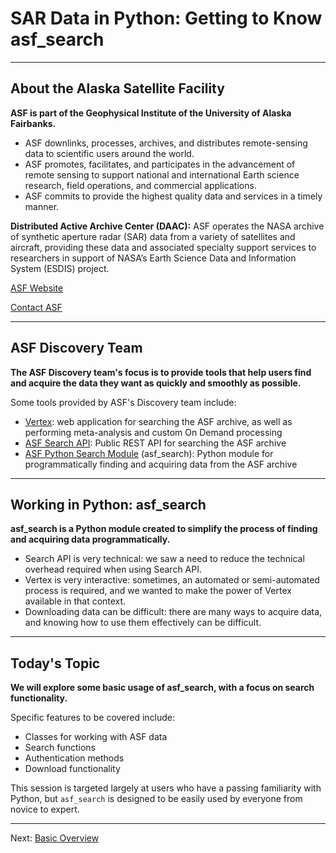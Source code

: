# SAR Data in Python: Getting to Know asf_search

***
## About the Alaska Satellite Facility

__ASF is part of the Geophysical Institute of the University of Alaska Fairbanks.__

- ASF downlinks, processes, archives, and distributes remote-sensing data to scientific users around the world.
- ASF promotes, facilitates, and participates in the advancement of remote sensing to support national and international Earth science research, field operations, and commercial applications.
- ASF commits to provide the highest quality data and services in a timely manner.

__Distributed Active Archive Center (DAAC):__ ASF operates the NASA archive of synthetic aperture radar (SAR) data from a variety of satellites and aircraft, providing these data and associated specialty support services to researchers in support of NASA’s Earth Science Data and Information System (ESDIS) project.

[ASF Website](https://asf.alaska.edu)

[Contact ASF](https://asf.alaska.edu/contact/)

***
## ASF Discovery Team

__The ASF Discovery team's focus is to provide tools that help users find and acquire the data they want as quickly and smoothly as possible.__

Some tools provided by ASF's Discovery team include:
- [Vertex](https://search.asf.alaska.edu): web application for searching the ASF archive, as well as performing meta-analysis and custom On Demand processing
- [ASF Search API](https://docs.asf.alaska.edu/api/basics/): Public REST API for searching the ASF archive
- [ASF Python Search Module](https://docs.asf.alaska.edu/asf_search/basics/) (asf_search): Python module for programmatically finding and acquiring data from the ASF archive

***
## Working in Python: asf_search
__asf_search is a Python module created to simplify the process of finding and acquiring data programmatically.__
- Search API is very technical: we saw a need to reduce the technical overhead required when using Search API.
- Vertex is very interactive: sometimes, an automated or semi-automated process is required, and we wanted to make the power of Vertex available in that context.
- Downloading data can be difficult: there are many ways to acquire data, and knowing how to use them effectively can be difficult.

***
## Today's Topic
__We will explore some basic usage of asf_search, with a focus on search functionality.__
  
Specific features to be covered include:
- Classes for working with ASF data
- Search functions
- Authentication methods
- Download functionality
  
This session is targeted largely at users who have a passing familiarity with Python, but `asf_search` is designed to be easily used by everyone from novice to expert.

***
Next: [Basic Overview](./1-Basic_Overview.ipynb)